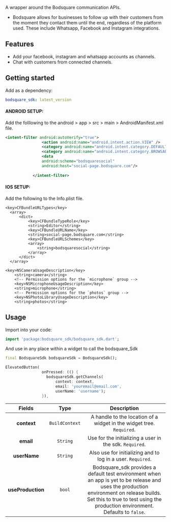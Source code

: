 <!--
This README describes the package. If you publish this package to pub.dev,
this README's contents appear on the landing page for your package.

For information about how to write a good package README, see the guide for
[writing package pages](https://dart.dev/guides/libraries/writing-package-pages).

For general information about developing packages, see the Dart guide for
[creating packages](https://dart.dev/guides/libraries/create-library-packages)
and the Flutter guide for
[developing packages and plugins](https://flutter.dev/developing-packages).
-->


A wrapper around the Bodsquare communication APIs.
- Bodsquare allows for businesses to follow up with their customers from the moment they contact them until the end, regardless of the platform used.
These include Whatsapp, Facebook and Instagram integrations.

## Features
- Add your  facebook, instagram and whatsapp accounts as channels.
- Chat with customers from connected channels.

## Getting started

Add as a dependency:
```yaml
bodsquare_sdk: latest_version
```

#### ANDROID SETUP:
Add the folllowing to the android > app > src > main > AndroidManifest.xml file.
```xml
<intent-filter android:autoVerify="true">
                <action android:name="android.intent.action.VIEW" />
                <category android:name="android.intent.category.DEFAULT" />
                <category android:name="android.intent.category.BROWSABLE" />
                <data
                android:scheme="bodsquaresocial"
                android:host="social-page.bodsquare.com"/>
               
            </intent-filter>
```
#### IOS SETUP:
Add the following to the Info.plist file.

```
<key>CFBundleURLTypes</key>
  <array>
      <dict>
          <key>CFBundleTypeRole</key>
          <string>Editor</string>
          <key>CFBundleURLName</key>
          <string>social-page.bodsquare.com</string>
          <key>CFBundleURLSchemes</key>
          <array>
              <string>bodsquaresocial</string>
          </array>
      </dict>
  </array>

<key>NSCameraUsageDescription</key>
	<string>camera</string>
	<!-- Permission options for the `microphone` group -->
	<key>NSMicrophoneUsageDescription</key>
	<string>microphone</string>
	<!-- Permission options for the `photos` group -->
	<key>NSPhotoLibraryUsageDescription</key>
	<string>photos</string>

```


## Usage

Import into your code:
```dart
import 'package:bodsquare_sdk/bodsquare_sdk.dart';
```



And use in any place within a widget to call the bodsquare_Sdk



```dart
final BodsquareSdk bodsquareSdk = BodsquareSdk();

ElevatedButton(
                onPressed: (() {
                  bodsquareSdk.getChannels(
                      context: context,
                      email: 'youremail@email.com',
                      userName: 'username');
                }),


```

|Fields|Type|Description|
|:---:|:---:|:---:|
| **context** | `BuildContext` | A handle to the location of a widget in the widget tree. `Required`.|
| **email** | `String` | Use for the initializing a user in the sdk. `Required`.|
| **userName** | `String` | Also use for initializing and to log in a user. `Required`. |
| **useProduction** | `bool` | Bodsquare_sdk provides a default test environment when an app is yet to be release and uses the production environment on release builds. Set this to true to test using the production environment. Defaults to `false`. |
